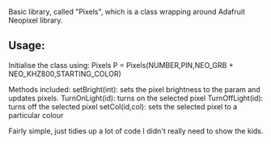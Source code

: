 Basic library, called "Pixels", which is a class wrapping around Adafruit Neopixel library.

Usage:
------------------------------------------------------------------------------------------------------------
Initialise the class using:
Pixels P = Pixels(NUMBER,PIN,NEO_GRB + NEO_KHZ800,STARTING_COLOR)

Methods included:
setBright(int): sets the pixel brightness to the param and updates pixels.
TurnOnLight(id): turns on the selected pixel
TurnOffLight(id): turns off the selected pixel
setCol(id,col): sets the selected pixel to a particular colour

Fairly simple, just tidies up a lot of code I didn't really need to show the kids.
